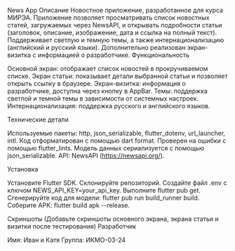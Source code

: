 News App
Описание
Новостное приложение, разработанное для курса МИРЭА. Приложение позволяет просматривать список новостных статей, загружаемых через NewsAPI, и открывать подробности статьи (заголовок, описание, изображение, дата и ссылка на полный текст). Поддерживает светлую и темную темы, а также интернационализацию (английский и русский языки). Дополнительно реализован экран-визитка с информацией о разработчике.
Функциональность

Основной экран: отображает список новостей в прокручиваемом списке.
Экран статьи: показывает детали выбранной статьи и позволяет открыть ссылку в браузере.
Экран-визитка: информация о разработчике, доступна через кнопку в AppBar.
Темы: поддержка светлой и темной темы в зависимости от системных настроек.
Интернационализация: поддержка русского и английского языков.

Технические детали

Используемые пакеты: http, json_serializable, flutter_dotenv, url_launcher, intl.
Код отформатирован с помощью dart format.
Проверен на ошибки с помощью flutter_lints.
Модель данных сериализуется с помощью json_serializable.
API: NewsAPI (https://newsapi.org/).

Установка

Установите Flutter SDK.
Склонируйте репозиторий.
Создайте файл .env с ключом NEWS_API_KEY=your_api_key.
Выполните flutter pub get.
Сгенерируйте код для модели: flutter pub run build_runner build.
Соберите APK: flutter build apk --release.

Скриншоты
(Добавьте скриншоты основного экрана, экрана статьи и визитки после тестирования)
Разработчик

Имя: Иван и Катя
Группа: ИКМО-03-24

